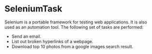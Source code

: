 # SeleniumTask

Selenium is a portable framework for testing web applications. It is also used as an automation tool.
The following set of tasks are performed:
* Send an email.
* List out broken hyperlinks of a webpage.
* Download top 10 photos from a google images search result.
